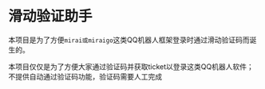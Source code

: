 # 滑动验证助手

本项目是为了方便`mirai或miraigo`这类QQ机器人框架登录时通过滑动验证码而诞生的。

本项目仅仅是为了方便大家通过验证码并获取ticket以登录这类QQ机器人软件；不提供自动通过验证码功能，验证码需要人工完成